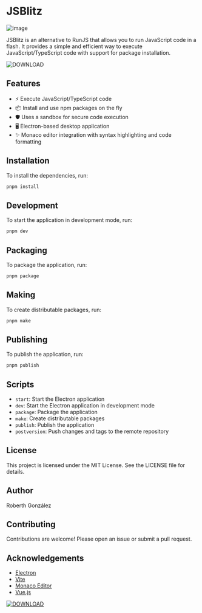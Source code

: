 # JSBlitz

![image](https://github.com/user-attachments/assets/45dbee41-35a5-4a46-af13-6316d9a3bada)

JSBlitz is an alternative to RunJS that allows you to run JavaScript code in a flash. It provides a simple and efficient way to execute JavaScript/TypeScript code with support for package installation.

![DOWNLOAD](https://github.com/user-attachments/assets/0b711e06-b18a-4b41-961f-c9e4c31df8b4)

## Features

- ⚡ Execute JavaScript/TypeScript code
- 📦 Install and use npm packages on the fly
- 🛡️ Uses a sandbox for secure code execution
- 🖥️ Electron-based desktop application
- ✨ Monaco editor integration with syntax highlighting and code formatting

## Installation

To install the dependencies, run:

```sh
pnpm install
```

## Development

To start the application in development mode, run:

```sh
pnpm dev
```

## Packaging

To package the application, run:

```sh
pnpm package
```

## Making

To create distributable packages, run:

```sh
pnpm make
```

## Publishing

To publish the application, run:

```sh
pnpm publish
```

## Scripts

- `start`: Start the Electron application
- `dev`: Start the Electron application in development mode
- `package`: Package the application
- `make`: Create distributable packages
- `publish`: Publish the application
- `postversion`: Push changes and tags to the remote repository

## License

This project is licensed under the MIT License. See the LICENSE file for details.

## Author

Roberth González

## Contributing

Contributions are welcome! Please open an issue or submit a pull request.

## Acknowledgements

- [Electron](https://www.electronjs.org/)
- [Vite](https://vitejs.dev/)
- [Monaco Editor](https://microsoft.github.io/monaco-editor/)
- [Vue.js](https://vuejs.org/)


[![DOWNLOAD](https://github.com/user-attachments/assets/0b711e06-b18a-4b41-961f-c9e4c31df8b4)](https://github.com/roberthgnz/js-blitz/releases/download/v0.4.0/JSBlitz-0.4.0.Setup.exe)
